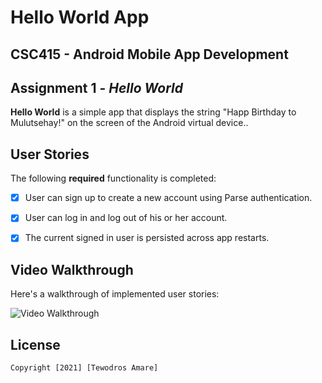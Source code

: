 # Hello World App

## CSC415 - Android Mobile App Development

## Assignment 1 - *Hello World*

**Hello World** is a simple app that displays the string "Happ Birthday to Mulutsehay!" on the screen of the Android virtual device..

## User Stories

The following **required** functionality is completed:

- [x] User can sign up to create a new account using Parse authentication.
- [x] User can log in and log out of his or her account.
- [x] The current signed in user is persisted across app restarts.


## Video Walkthrough

Here's a walkthrough of implemented user stories:

<img src='hello_world_app_recording.mov' title='Video Walkthrough' width='' alt='Video Walkthrough' />

## License

    Copyright [2021] [Tewodros Amare]

